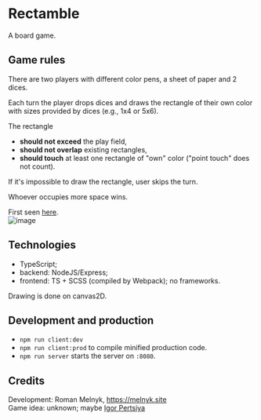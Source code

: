 # Rectamble

A board game.


## Game rules

There are two players with different color pens, a sheet of paper and 2 dices.

Each turn the player drops dices and draws the rectangle of their own color with sizes provided by dices (e.g., 1x4 or 5x6).

The rectangle

- **should not exceed** the play field,
- **should not overlap** existing rectangles,
- **should touch** at least one rectangle of "own" color ("point touch" does not count).

If it's impossible to draw the rectangle, user skips the turn.

Whoever occupies more space wins.

First seen [here](https://www.facebook.com/photo.php?fbid=2118859184833308&set=a.686195238099717&type=3&theater).  
![image](https://scontent-ams3-1.xx.fbcdn.net/v/t1.0-9/45694381_2118859188166641_6168164372448280576_n.jpg?_nc_cat=100&_nc_ht=scontent-ams3-1.xx&oh=45463c3cc756462ce9dc067e1391566b&oe=5C7C4FDE)


## Technologies

- TypeScript;
- backend: NodeJS/Express;
- frontend: TS + SCSS (compiled by Webpack); no frameworks.

Drawing is done on canvas2D.


## Development and production

- `npm run client:dev`
- `npm run client:prod` to compile minified production code.
- `npm run server` starts the server on `:8080`.



## Credits

Development: Roman Melnyk, https://melnyk.site  
Game idea: unknown; maybe [Igor Pertsiya](https://www.facebook.com/igor.pertsiya)

